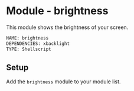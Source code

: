 # Module - brightness

This module shows the brightness of your screen.

```bash
NAME: brightness
DEPENDENCIES: xbacklight
TYPE: Shellscript
```

## Setup

Add the `brightness` module to your module list.
